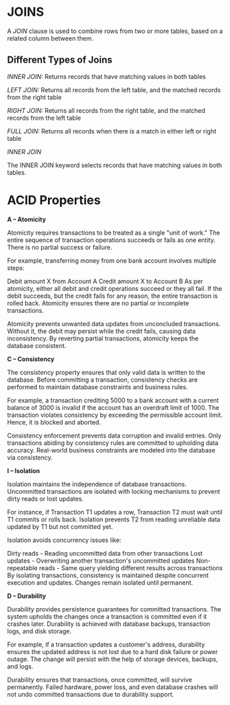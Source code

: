  # **JOINS**

A *JOIN* clause is used to combine rows from two or more tables, based on a related column between them.

## Different Types of Joins

*INNER JOIN:* Returns records that have matching values in both tables

*LEFT JOIN:* Returns all records from the left table, and the matched records from the right table

*RIGHT JOIN:* Returns all records from the right table, and the matched records from the left table

*FULL JOIN:* Returns all records when there is a match in either left or right table

*INNER JOIN*

The INNER JOIN keyword selects records that have matching values in both tables.

# ACID Properties

**A – Atomicity**

Atomicity requires transactions to be treated as a single "unit of work." The entire sequence of transaction operations succeeds or fails as one entity. There is no partial success or failure.  

For example, transferring money from one bank account involves multiple steps:

Debit amount X from Account A 
Credit amount X to Account B
As per atomicity, either all debit and credit operations succeed or they all fail. If the debit succeeds, but the credit fails for any reason, the entire transaction is rolled back. Atomicity ensures there are no partial or incomplete transactions.

Atomicity prevents unwanted data updates from unconcluded transactions. Without it, the debit may persist while the credit fails, causing data inconsistency. By reverting partial transactions, atomicity keeps the database consistent.

**C – Consistency**

The consistency property ensures that only valid data is written to the database. Before committing a transaction, consistency checks are performed to maintain database constraints and business rules.

For example, a transaction crediting 5000 to a bank account with a current balance of 3000 is invalid if the account has an overdraft limit of 1000. The transaction violates consistency by exceeding the permissible account limit. Hence, it is blocked and aborted.

Consistency enforcement prevents data corruption and invalid entries. Only transactions abiding by consistency rules are committed to upholding data accuracy. Real-world business constraints are modeled into the database via consistency.

**I – Isolation**

Isolation maintains the independence of database transactions. Uncommitted transactions are isolated with locking mechanisms to prevent dirty reads or lost updates.  

For instance, if Transaction T1 updates a row, Transaction T2 must wait until T1 commits or rolls back. Isolation prevents T2 from reading unreliable data updated by T1 but not committed yet.

Isolation avoids concurrency issues like:

Dirty reads - Reading uncommitted data from other transactions
Lost updates - Overwriting another transaction's uncommitted updates 
Non-repeatable reads - Same query yielding different results across transactions
By isolating transactions, consistency is maintained despite concurrent execution and updates. Changes remain isolated until permanent.

**D – Durability**

Durability provides persistence guarantees for committed transactions. The system upholds the changes once a transaction is committed even if it crashes later. Durability is achieved with database backups, transaction logs, and disk storage.

For example, if a transaction updates a customer's address, durability ensures the updated address is not lost due to a hard disk failure or power outage. The change will persist with the help of storage devices, backups, and logs.

Durability ensures that transactions, once committed, will survive permanently. Failed hardware, power loss, and even database crashes will not undo committed transactions due to durability support.


